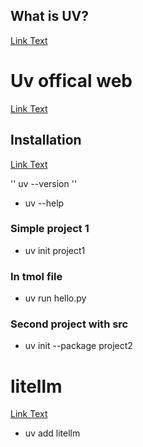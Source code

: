## What is UV?
[Link Text](https://www.datacamp.com/tutorial/python-uv)
# Uv offical web
[Link Text](https://docs.astral.sh/uv/)

## Installation
[Link Text](https://docs.astral.sh/uv/getting-started/installation/)
  
'' uv --version ''
* uv --help
### Simple project 1
* uv init project1
 ### In tmol file
* uv run hello.py
### Second project with src
* uv init --package project2

# litellm

[Link Text](https://docs.litellm.ai/docs/providers/gemini)
 * uv add litellm
 
